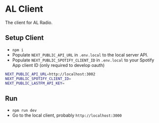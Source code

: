 # AL Client

The client for AL Radio.

## Setup Client

- `npm i`
- Populate `NEXT_PUBLIC_API_URL` in `.env.local` to the local server API.
- Populate `NEXT_PUBLIC_SPOTIFY_CLIENT_ID` in `.env.local` to your Spotify App client ID (only required to develop oauth)

```bash
NEXT_PUBLIC_API_URL=http://localhost:3002
NEXT_PUBLIC_SPOTIFY_CLIENT_ID=
NEXT_PUBLIC_LASTFM_API_KEY=
```

## Run

- `npm run dev`
- Go to the local client, probably `http://localhost:3000`
